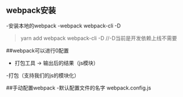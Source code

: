 ## webpack安装
-安装本地的webpack
-webpack webpack-cli -D 
>yarn add webpack webpack-cli -D   //-D当前是开发依赖上线不需要

##webpack可以进行0配置
- 打包工具 -> 输出后的结果（js模块）

-打包（支持我们的js的模块化）

##手动配置webpack
-默认配置文件的名字 webpack.config.js

